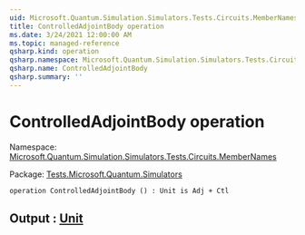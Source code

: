```yaml
---
uid: Microsoft.Quantum.Simulation.Simulators.Tests.Circuits.MemberNames.ControlledAdjointBody
title: ControlledAdjointBody operation
ms.date: 3/24/2021 12:00:00 AM
ms.topic: managed-reference
qsharp.kind: operation
qsharp.namespace: Microsoft.Quantum.Simulation.Simulators.Tests.Circuits.MemberNames
qsharp.name: ControlledAdjointBody
qsharp.summary: ''
---
```


# ControlledAdjointBody operation

Namespace: [Microsoft.Quantum.Simulation.Simulators.Tests.Circuits.MemberNames](xref:Microsoft.Quantum.Simulation.Simulators.Tests.Circuits.MemberNames)

Package: [Tests.Microsoft.Quantum.Simulators](https://nuget.org/packages/Tests.Microsoft.Quantum.Simulators)




```qsharp
operation ControlledAdjointBody () : Unit is Adj + Ctl
```


## Output : [Unit](xref:microsoft.quantum.lang-ref.unit)

